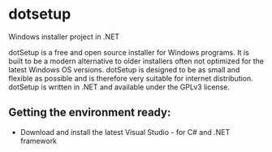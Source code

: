 # dotsetup
Windows installer project in .NET

dotSetup is a free and open source installer for Windows programs. 
It is built to be a modern alternative to older installers often not optimized for the latest Windows OS versions. 
dotSetup is  designed to be as small and flexible as possible and is therefore very suitable for internet distribution. 
dotSetup is written in .NET and available under the GPLv3 license.

## Getting the environment ready:
* Download and install the latest Visual Studio - for C# and .NET framework

